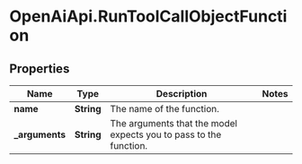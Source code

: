 # OpenAiApi.RunToolCallObjectFunction

## Properties
Name | Type | Description | Notes
------------ | ------------- | ------------- | -------------
**name** | **String** | The name of the function. | 
**_arguments** | **String** | The arguments that the model expects you to pass to the function. | 
